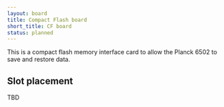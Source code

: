 ```yaml
---
layout: board
title: Compact Flash board
short_title: CF board
status: planned
---
```



This is a compact flash memory interface card to allow the Planck 6502 to save and restore data.


## Slot placement

TBD